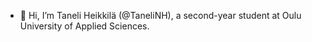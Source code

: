 - 👋 Hi, I’m Taneli Heikkilä (@TaneliNH), a second-year student at Oulu University of Applied Sciences. 


<!---
TaneliNH/TaneliNH is a ✨ special ✨ repository because its `README.md` (this file) appears on your GitHub profile.
You can click the Preview link to take a look at your changes.
--->
